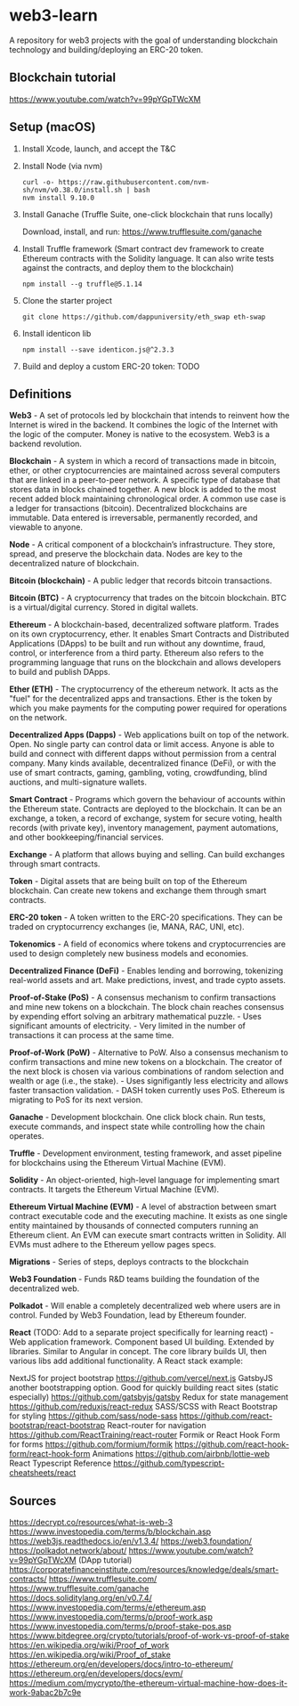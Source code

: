 # web3-learn
A repository for web3 projects with the goal of understanding blockchain technology and building/deploying an ERC-20 token.

## Blockchain tutorial

https://www.youtube.com/watch?v=99pYGpTWcXM

## Setup (macOS)

1. Install Xcode, launch, and accept the T&C

2. Install Node (via nvm)

    ```
    curl -o- https://raw.githubusercontent.com/nvm-sh/nvm/v0.38.0/install.sh | bash
    nvm install 9.10.0
    ```

3. Install Ganache (Truffle Suite, one-click blockchain that runs locally)

    Download, install, and run: https://www.trufflesuite.com/ganache

4. Install Truffle framework (Smart contract dev framework to create Ethereum contracts with the Solidity language. It can also write tests against the contracts, and deploy them to the blockchain)

    ```
    npm install --g truffle@5.1.14
    ```

5. Clone the starter project

    ```
    git clone https://github.com/dappuniversity/eth_swap eth-swap
    ```

6. Install identicon lib

    ```
    npm install --save identicon.js@^2.3.3
    ```

7. Build and deploy a custom ERC-20 token: TODO

## Definitions

**Web3** - A set of protocols led by blockchain that intends to reinvent how the Internet is wired in the backend. It combines the logic of the Internet with the logic of the computer. Money is native to the ecosystem. Web3 is a backend revolution.

**Blockchain** - A system in which a record of transactions made in bitcoin, ether, or other cryptocurrencies are maintained across several computers that are linked in a peer-to-peer network. A specific type of database that stores data in blocks chained together. A new block is added to the most recent added block maintaining chronological order. A common use case is a ledger for transactions (bitcoin). Decentralized blockchains are immutable. Data entered is irreversable, permanently recorded, and viewable to anyone.

**Node** - A critical component of a blockchain’s infrastructure. They store, spread, and preserve the blockchain data. Nodes are key to the decentralized nature of blockchain.

**Bitcoin (blockchain)** - A public ledger that records bitcoin transactions.

**Bitcoin (BTC)** - A cryptocurrency that trades on the bitcoin blockchain. BTC is a virtual/digital currency. Stored in digital wallets.

**Ethereum** - A blockchain-based, decentralized software platform. Trades on its own cryptocurrency, ether. It enables Smart Contracts and Distributed Applications (DApps) to be built and run without any downtime, fraud, control, or interference from a third party. Ethereum also refers to the programming language that runs on the blockchain and allows developers to build and publish DApps.

**Ether (ETH)** - The cryptocurrency of the ethereum network. It acts as the "fuel" for the decentralized apps and transactions. Ether is the token by which you make payments for the computing power required for operations on the network.

**Decentralized Apps (Dapps)** - Web applications built on top of the network. Open. No single party can control data or limit access. Anyone is able to build and connect with different dapps without permission from a central company. Many kinds available, decentralized finance (DeFi), or with the use of smart contracts, gaming, gambling, voting, crowdfunding, blind auctions, and multi-signature wallets.

**Smart Contract** - Programs which govern the behaviour of accounts within the Ethereum state. Contracts are deployed to the blockchain. It can be an exchange, a token, a record of exchange, system for secure voting, health records (with private key), inventory management, payment automations, and other bookkeeping/financial services.

**Exchange** - A platform that allows buying and selling. Can build exchanges through smart contracts.

**Token** - Digital assets that are being built on top of the Ethereum blockchain. Can create new tokens and exchange them through smart contracts.

**ERC-20 token** - A token written to the ERC-20 specifications. They can be traded on cryptocurrency exchanges (ie, MANA, RAC, UNI, etc).

**Tokenomics** - A field of economics where tokens and cryptocurrencies are used to design completely new business models and economies.

**Decentralized Finance (DeFi)** - Enables lending and borrowing, tokenizing real-world assets and art. Make predictions, invest, and trade cypto assets.

**Proof-of-Stake (PoS)** - A consensus mechanism to confirm transactions and mine new tokens on a blockchain. The block chain reaches consensus by expending effort solving an arbitrary mathematical puzzle.
    - Uses significant amounts of electricity.
    - Very limited in the number of transactions it can process at the same time.

**Proof-of-Work (PoW)** - Alternative to PoW. Also a consensus mechanism to confirm transactions and mine new tokens on a blockchain. The creator of the next block is chosen via various combinations of random selection and wealth or age (i.e., the stake).
    - Uses signifigantly less electricity and allows faster transaction validation.
    - DASH token currently uses PoS. Ethereum is migrating to PoS for its next version.

**Ganache** - Development blockchain. One click block chain. Run tests, execute commands, and inspect state while controlling how the chain operates.

**Truffle** - Development environment, testing framework, and asset pipeline for blockchains using the Ethereum Virtual Machine (EVM).

**Solidity** - An object-oriented, high-level language for implementing smart contracts. It targets the Ethereum Virtual Machine (EVM).

**Ethereum Virtual Machine (EVM)** - A level of abstraction between smart contract executable code and the executing machine. It exists as one single entity maintained by thousands of connected computers running an Ethereum client. An EVM can execute smart contracts written in Solidity. All EVMs must adhere to the Ethereum yellow pages specs.

**Migrations** - Series of steps, deploys contracts to the blockchain

**Web3 Foundation** - Funds R&D teams building the foundation of the decentralized web.

**Polkadot** - Will enable a completely decentralized web where users are in control. Funded by Web3 Foundation, lead by Ethereum founder.

**React** (TODO: Add to a separate project specifically for learning react) - Web application framework. Component based UI building. Extended by libraries. Similar to Angular in concept. The core library builds UI, then various libs add additional functionality. A React stack example:

NextJS for project bootstrap
    https://github.com/vercel/next.js
GatsbyJS another bootstrapping option. Good for quickly building react sites (static especially)
    https://github.com/gatsbyjs/gatsby
Redux for state management
    https://github.com/reduxjs/react-redux
SASS/SCSS with React Bootstrap for styling
    https://github.com/sass/node-sass
    https://github.com/react-bootstrap/react-bootstrap
React-router for navigation
    https://github.com/ReactTraining/react-router
Formik or React Hook Form for forms
    https://github.com/formium/formik
    https://github.com/react-hook-form/react-hook-form
Animations
    https://github.com/airbnb/lottie-web
React Typescript Reference
    https://github.com/typescript-cheatsheets/react

## Sources

https://decrypt.co/resources/what-is-web-3
https://www.investopedia.com/terms/b/blockchain.asp
https://web3js.readthedocs.io/en/v1.3.4/
https://web3.foundation/
https://polkadot.network/about/
https://www.youtube.com/watch?v=99pYGpTWcXM (DApp tutorial)
https://corporatefinanceinstitute.com/resources/knowledge/deals/smart-contracts/
https://www.trufflesuite.com/
https://www.trufflesuite.com/ganache
https://docs.soliditylang.org/en/v0.7.4/
https://www.investopedia.com/terms/e/ethereum.asp
https://www.investopedia.com/terms/p/proof-work.asp
https://www.investopedia.com/terms/p/proof-stake-pos.asp
https://www.bitdegree.org/crypto/tutorials/proof-of-work-vs-proof-of-stake
https://en.wikipedia.org/wiki/Proof_of_work
https://en.wikipedia.org/wiki/Proof_of_stake
https://ethereum.org/en/developers/docs/intro-to-ethereum/
https://ethereum.org/en/developers/docs/evm/
https://medium.com/mycrypto/the-ethereum-virtual-machine-how-does-it-work-9abac2b7c9e